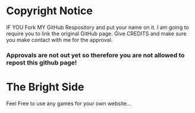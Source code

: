 # Copyright Notice
IF YOU Fork MY GitHub Respository and put your name on it. I am going to require you to
link the original GitHub page. Give CREDITS and make sure you make contact with me for the approval.

### Approvals are not out yet so therefore you are not allowed to repost this github page!
# The Bright Side
Feel Free to use any games for your own website...
